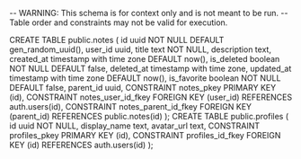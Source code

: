 -- WARNING: This schema is for context only and is not meant to be run.
-- Table order and constraints may not be valid for execution.

CREATE TABLE public.notes (
  id uuid NOT NULL DEFAULT gen_random_uuid(),
  user_id uuid,
  title text NOT NULL,
  description text,
  created_at timestamp with time zone DEFAULT now(),
  is_deleted boolean NOT NULL DEFAULT false,
  deleted_at timestamp with time zone,
  updated_at timestamp with time zone DEFAULT now(),
  is_favorite boolean NOT NULL DEFAULT false,
  parent_id uuid,
  CONSTRAINT notes_pkey PRIMARY KEY (id),
  CONSTRAINT notes_user_id_fkey FOREIGN KEY (user_id) REFERENCES auth.users(id),
  CONSTRAINT notes_parent_id_fkey FOREIGN KEY (parent_id) REFERENCES public.notes(id)
);
CREATE TABLE public.profiles (
  id uuid NOT NULL,
  display_name text,
  avatar_url text,
  CONSTRAINT profiles_pkey PRIMARY KEY (id),
  CONSTRAINT profiles_id_fkey FOREIGN KEY (id) REFERENCES auth.users(id)
);

